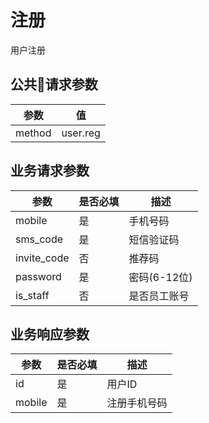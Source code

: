# 注册

用户注册

## 公共请求参数

|参数          |值
|-------------|-------
|method       |user.reg

## 业务请求参数

|参数                 |是否必填 |描述
|--------------------|--------|----
|mobile              |是      |手机号码
|sms_code            |是      |短信验证码
|invite_code         |否      |推荐码
|password            |是      |密码(6-12位)
|is_staff            |否      |是否员工账号

## 业务响应参数

|参数              |是否必填 |描述
|-----------------|--------|----
|id               |是      |用户ID
|mobile           |是      |注册手机号码
